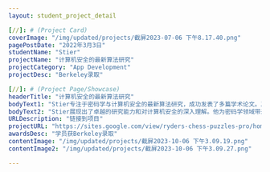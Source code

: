 ```yaml
---
layout: student_project_detail

[//]: # (Project Card)
coverImage: "/img/updated/projects/截屏2023-07-06 下午8.17.40.png"
pagePostDate: "2022年3月3日"
studentName: "Stier"
projectName: "计算机安全的最新算法研究"
projectCategory: "App Development"
projectDesc: "Berkeley录取"

[//]: # (Project Page/Showcase)
headerTitle: "计算机安全的最新算法研究"
bodyText1: "Stier专注于密码学与计算机安全的最新算法研究，成功发表了多篇学术论文。其在这一领域的杰出贡献使他获得了Berkeley研究生的入学资格。"
bodyText2: "Stier展现出了卓越的研究能力和对计算机安全的深入理解。他为密码学领域带来的新思维和贡献让Berkeley更为骄傲。我们期待他在未来能继续带来更多的创新成果。"
URLDescription: "链接到项目"
projectURL: "https://sites.google.com/view/ryders-chess-puzzles-pro/home"
awardsDesc: "学员获Berkeley录取"
contentImage: "/img/updated/projects/截屏2023-10-06 下午3.09.19.png"
contentImage2: "/img/updated/projects/截屏2023-10-06 下午3.09.27.png"

---
```

